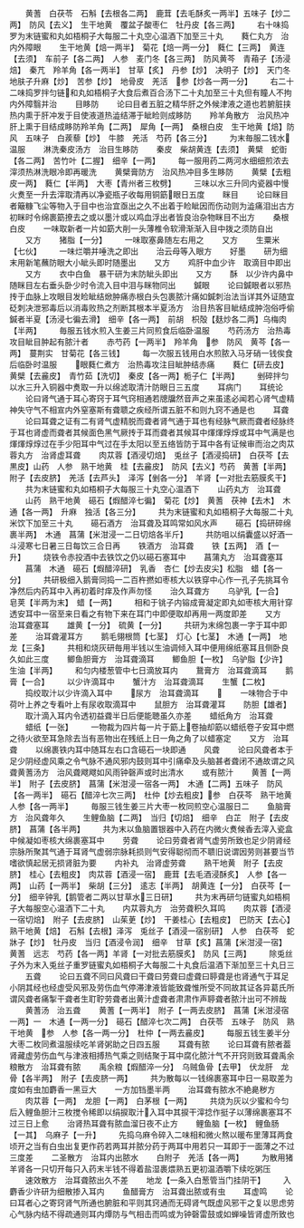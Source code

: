 <!-- { "loadSidebar": true } -->
　　黄蓍　白茯苓　石斛【去根各二两】　鹿茸【去毛酥炙一两半】五味子【炒二两】　防风【去义】　生干地黄　覆盆子酸枣仁　牡丹皮【各三两】
　　右十味捣罗为末链蜜和丸如梧桐子大每服二十丸空心温酒下加至三十丸
　　蕤仁丸方　治内外障眼
　　生干地黄【焙一两半】　菊花【焙一两一分】　蕤仁【三两】　黄连【去须】　车前子【各二两】　人参　麦门冬【各三两】　防风黄芩　青葙子【汤浸焙】　秦芁　羚羊角【各一两半】　甘草【炙】　丹参【炒】　决明子【炒】　天门冬　地肤子升麻【炒】　苦参【炒】　地骨皮　羌活　参【炒各一两一分】
　　右二十二味捣罗拌匀链和丸如梧桐子大食后煮百合汤下二十丸加至三十丸但有瞳人不拘内外障翳并治
　　目眵防
　　论曰目者五脏之精华肝之外候津液之道也若腑脏挟热内熏于肝冲发于目使液道热澁结滞于眦睑则成眵防
　　羚羊角散方　治风热冲肝上熏于目结成眵防羚羊角【二两】　犀角【一两】　桑根白皮　生干地黄【焙】防风　五味子　白蒺藜【炒】　牛膝　羌活　芍药【各三分】
　　为末毎服二钱水温服
　　淋洗秦皮汤方　治目生眵防
　　秦皮　柴胡黄连【去须】　黄檗　蛇衘【各二两】　苦竹叶【二握】　细辛【一两】
　　每一服用药二两河水细细煎浓去滓须热淋洗眼冷即再暖洗
　　黄檗膏防方　治风热冲目多生眵防
　　黄檗【去粗皮一两】　蕤仁【半两】　大枣【青州者三枚劈】
　　三味以水三升同内瓷器中慢火煑至一升去滓取清再以净瓷瓶子收每用铜筯眼日五度
　　眯目
　　论曰眯目者簸糠飞尘等物入于目中也治宜亟出之久不出着于睑眦因而伤动则为澁痛泪出古方初眯时令绵裹筯撩去之或以墨汁或以鸡血浮出者皆良治杂物眯目不出方
　　桑根白皮
　　一味取新者一片如筯大削一头薄椎令软滑渐渐入目中拨之须防自出
　　又方
　　猪脂【一分】
　　一味取塞鼻随左右用之
　　又方
　　生粟米【七伙】
　　一味烂嚼并唾洗之即出
　　治云母等入眼方
　　好墨
　　研为细末用新笔蘸防眼大小眦头即时随墨出
　　又方
　　鸡肝中血少许　取滴目中即出
　　又方
　　衣中白鱼　暴干研为末防眦头即出
　　又方
　　酥　以少许内鼻中随眯目左右垂头卧少时令流入目中泪与眯物同出
　　鍼眼
　　论曰鍼眼者以邪热抟于血脉上攻眼目发睑眦结焮肿痛赤根白头包裹脓汁痛如鍼刺治法当详其外证随宜砭刺决泄邪毒后以消毒败热之剂断其根本半夏汤方　治目热客目眦结成肿泡俗呼偷鍼者半夏【汤浸七徧去滑】　细辛【各一两】　前胡　枳殻【麸炒各二两】乌梅肉【半两】
　　毎服五钱水煎入生姜三片同煎食后临卧温服
　　芍药汤方　治热毒攻目眦目肿起有脓汁者
　　赤芍药【一两半】　羚羊角　参　防风　黄芩【各一两】　蔓荆实　甘菊花【各三钱】
　　每一次服五钱用白水煎脓入马牙硝一钱俟食后临卧时温服
　　眼蕤仁煮方　治热毒攻注目眦肿结赤痛
　　蕤仁【研去皮】　黄檗【去麄皮】　青竹茹【洗切】　秦皮【各一两】栀子仁【半两】
　　剉碎拌匀以水三升入铜器中煑取一升以绵滤取清汁防眼日三五度
　　耳病门
　　耳统论
　　论曰肾气通于耳心寄窍于耳气窍相通若牕牖然音声之来虽逺必闻若心肾气虚精神失守气不相宣内外窒塞斯有聋聩之疾经所谓五脏不和则九窍不通是也
　　耳聋
　　论曰耳聋之证有二有肾气虚精脱而聋者肾气通于耳也有经脉气厥而聋者经脉终于耳也肾虚而聋者其候面色黑气厥抟于耳而聋者其候耳中煇煇焞焞或耳中气满是也煇煇焞焞过在手少阳耳中气过在手太阳以至五络皆防于耳中各有证候审而治之肉苁蓉丸方　治肾虚耳聋
　　肉苁蓉【酒浸切焙】　兎丝子【酒浸捣研】　白茯芩【去黒皮】山药　人参　熟干地黄　桂【去麄皮】　防风【去义】芍药　黄蓍【半两】　附子【去皮脐】　羌活【去芦头】　泽泻【剉各一分】　羊肾【一对批去筋膜炙干】
　　共为末链蜜和丸如梧桐子大每服三十丸空心温酒下
　　山药丸方　治耳聋
　　山药　熟干地黄　礠石【煆醋淬七徧】　菊花【炒】　黄蓍　茯神【去木】　木通【各一两】　升麻　独活【各三分】
　　共为末链蜜和丸如梧桐子大每服二十丸米饮下加至三十丸
　　礠石酒方　治耳聋及耳鸣常如风水声
　　礠石【捣研碎绵裹半两】　木通　菖蒲【米泔浸一二日切焙各半斤】
　　共防咀以绢囊盛以好酒一斗浸寒七日暑三日每饮三合日再
　　铁酒方　治耳聋
　　铁【五两】　酒【一升】
　　烧铁令赤投酒中去铁饮之仍以礠石塞耳中
　　菖蒲丸方　治耳聋塞耳
　　菖蒲　木通　礠石【煆醋淬研】　乳香　杏仁【炒去皮尖】松脂　蜡【各一分】
　　共研极细入鹅膏同捣一二百杵撚如枣核大以铁穿中心作一孔子先挑耳令净然后内药耳中入再初着时痒及作声勿怪
　　治久耳聋方
　　乌驴乳【一合】　皂荚【半两为末】　蜡【一两】
　　相和于铫子内镕成膏凝定即丸如枣核大用针穿透安耳中一宿至来日看之有物下来在耳门中即便取却再用一两度即差
　　又方　治耳聋塞耳
　　雄黄【一分】　硫黄【一分】
　　共研为末绵包裹一字于耳中即差
　　治耳聋灌耳方
　　鹅毛翎根筒【七茎】　灯心【七茎】　木通【一两】　地龙【三条】
　　共相和烧灰研毎用半钱以生油调倾入耳中便用绵纸塞耳且侧卧良久如此三度
　　鲫鱼胆膏方　治耳聋滴耳
　　鲫鱼胆【一枚】　乌驴脂【少许】　生油【半两】
　　和匀内楼葱管中七日滴放耳内
　　鵞膏方　治耳聋滴耳
　　鹅膏【一合】
　　以少许滴耳中
　　蟹汁方　治耳聋滴耳
　　生蟹【二枚】
　　捣绞取汁以少许滴入耳中
　　尿方　治耳聋滴耳
　　
　　一味物合于中荷叶上养之专看叶上有尿收取滴耳中
　　鼠胆方　治耳聋灌耳
　　防胆【雄者】
　　取汁滴入耳内令透初益聋半日后便能聴虽久亦差
　　蜡纸角方　治耳聋
　　蜡纸【一张】
　　一物裁为四片每一片于筯上卷抽却筯以蜡纸卷子安耳中燃之待火欲至耳急除去当有恶物出在残纸上日一角之角了以蜡塞定
　　又方　治耳聋
　　以绵裹铁内耳中随耳左右口含礠石一块即通
　　风聋
　　论曰风聋者本于足少阴经虚风乘之令气脉不通风邪内鼓则耳中引痛牵及头脑甚者聋闭不通故谓之风聋黄蓍汤方　治风聋飕飕如风雨钟磬声或时出清水
　　或有脓汁
　　黄蓍【一两半】　附子【去皮脐】　菖蒲【米泔浸一宿各一两】　木通【二两】五味子　防风【各一两半】　礠石【醋淬七次三两】　杜仲【炒去粗皮】参　白茯芩　熟干地黄　人参【各一两半】
　　毎服三钱生姜三片大枣一枚同煎空心温服日二
　　鱼脑膏方　治风聋年久
　　生鲤鱼脑【二两】　当归【切焙】　细辛　白芷　附子【去皮脐】　菖蒲【各半两】
　　共为末以鱼脑置银器中入药在内微火煑候香去滓入瓷盒中候凝如枣核大绵裹塞耳中
　　劳聋
　　论曰劳聋者肾气虚劳所致也足少阴肾经宗脉所聚其气通于耳肾气虚弱宗脉耗损则气安得聪彻而不聩旧说谓因劳则甚要当节嗜欲慎起居无损肾脏为要
　　内补丸　治肾虚劳聋
　　熟干地黄　附子【去皮脐】　桂心【去粗皮】　肉苁蓉【酒浸一宿】　鹿茸【去毛酒浸酥炙】　人参【各一两】　山药【一两半】　柴胡【三分】　逺志【半两】　胡黄连【一分】　白茯芩【一分】　细辛钟乳【鹅管者二两以甘草水三日研】
　　共为末再研匀链蜜丸如梧桐子大每服空心温酒下二十丸
　　内苁蓉丸方　治劳聋积久耳鸣
　　肉苁蓉【酒浸一宿切焙】　附子【去皮脐】　山茱茰【炒】　干姜桂心【去粗皮】　巴防天【去心】　熟干地黄【焙】　石斛【去根】泽泻　兎丝子【酒浸一宿别研】　人参　白茯芩　蛇牀子【炒】　牡丹皮　当归【酒浸令润】　细辛　甘草【炙】菖蒲【米泔浸一宿】　黄蓍　远志　芍药【各一两】羊肾【一对批去筋膜炙】　防风【三两】
　　除兎丝子外为末入兎丝子重罗链蜜丸如梧桐子大每服二十丸食后温酒下渐加至三十丸日三
　　五聋
　　论曰五聋不同曰风聋曰干聋曰劳聋曰虚聋曰聤聋是也肾通气于耳足小阴其经也经虚受风邪及劳伤血气停滞津液皆能致聋惟所受不同故其证各异葛氏所谓风聋者痛掣干聋者生耵聍劳聋者出黄汁虚聋者肃肃作声聤聋者脓汁出可不辨哉
　　黄蓍汤　治五聋
　　黄蓍【一两半】　附子【一两去皮脐】　菖蒲【米泔浸宿一两】一　木通【一两一分】　礠石【醋淬七次二两】　白茯苓　五味子　防风　熟干地黄　参　人参【各一两一分】　杜仲【一两去麄皮】
　　每服五钱生姜半分大枣二枚同煮温服续吃羊肾粥助之日四五服
　　耳聋有脓
　　论曰耳聋有脓者葢肾藏虚劳伤血气与津液相搏热气乘之则结聚于耳中腐化脓汁气不开窍则致耳聋禹余粮散方　治耳聋有脓
　　禹余粮【煆醋淬一分】　乌贼鱼骨【去甲】　伏龙肝　龙骨【各半两】　附子【去皮脐一两】
　　共为散每以一钱绵裹塞耳中日一易取差为度如有虫加麝香一黑豆大
　　一方加铛墨半两
　　治耳聋有脓水不絶臰秽方
　　肉苁蓉【一两】　龙胆【一两】　白茅根【一两】
　　共烧为灰以少蜜和今匀后入鲤鱼胆汁三枚搅令稀即以绢捩取汁入耳中其捩干滓捻作挺子以薄绵裹塞耳不过三日上愈
　　治肾热耳聋有脓血溜日夜不止方
　　鲤鱼脑【一枚】　鲤鱼肠【一其】　乌麻子【一升】
　　先捣乌麻令碎入二味相和微火熬以暖布里薄耳两食顷开之当有白虫出复更作药若两耳并脓分药于两耳中用若只一耳即于一面薄之不过三度差
　　二圣散方　治耳内出脓水
　　白附子　羌活【各一两】
　　为散用猪羊肾各一只切开每只入药末半钱不得着盐湿裹煨熟五更初温酒嚼下续吃粥压
　　速效散方　治耳聋脓出久不差
　　地龙【一条入白葱管当门挂阴干】
　　入麝香少许研为细散掺入耳内
　　鱼醋膏方　治耳聋出脓或有虫
　　耳虚鸣
　　论曰耳者心之寄窍肾气所通也腑脏和平则其窍通而无碍肾气既虚风邪干之复以思虑劳心气脉内结不得疏通则耳内燂防与气相击而鸣或为钟磬雷鼓或如蝉噪皆肾虚所致也
